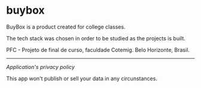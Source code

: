 # buybox
BuyBox is a product created for college classes. 

The tech stack was chosen in order to be studied as the projects is built.


PFC - Projeto de final de curso, faculdade Cotemig.
Belo Horizonte, Brasil.



-------------------------------------------


*Application's privacy policy*

This app won't publish or sell your data in any circunstances.

